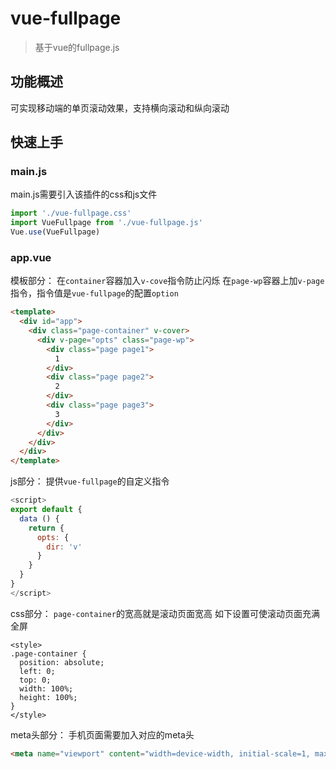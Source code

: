 # vue-fullpage

> 基于vue的fullpage.js

## 功能概述
可实现移动端的单页滚动效果，支持横向滚动和纵向滚动

## 快速上手

### main.js
main.js需要引入该插件的css和js文件
```js
import './vue-fullpage.css'
import VueFullpage from './vue-fullpage.js'
Vue.use(VueFullpage)
```

### app.vue

模板部分：
在``container``容器加入``v-cove``指令防止闪烁
在``page-wp``容器上加``v-page``指令，指令值是``vue-fullpage``的配置``option``
```html
<template>
  <div id="app">
    <div class="page-container" v-cover>
      <div v-page="opts" class="page-wp">
        <div class="page page1">
          1
        </div>
        <div class="page page2">
          2
        </div>
        <div class="page page3">
          3
        </div>
      </div>
    </div>
  </div>
</template>
```
js部分：
提供``vue-fullpage``的自定义指令
```js
<script>
export default {
  data () {
    return {
      opts: {
        dir: 'v'
      }
    }
  }
}
</script>
```
css部分：
``page-container``的宽高就是滚动页面宽高
如下设置可使滚动页面充满全屏
```
<style>
.page-container {
  position: absolute;
  left: 0;
  top: 0;
  width: 100%;
  height: 100%;
}
</style>
```

meta头部分：
手机页面需要加入对应的meta头
```html
<meta name="viewport" content="width=device-width, initial-scale=1, maximum-scale=1, user-scalable=no">
```
